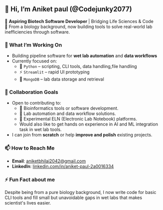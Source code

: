 ## 👋 Hi, I’m Aniket paul (@Codejunky2077)

🚀 **Aspiring Biotech Software Developer** | Bridging Life Sciences & Code  
🔬 From a biology background, now building tools to solve real-world lab inefficiencies through software.

### 🔧 What I’m Working On

- Building pipeline software for **wet lab automation** and **data workflows**  
- Currently focused on:
  - 🐍 `Python` – scripting, CLI tools, data handling,file handling  
  - ⚡ `Streamlit` – rapid UI prototyping  
  - 🍃 `MongoDB` – lab data storage and retrieval


### 🤝 Collaboration Goals

- Open to contributing to:
  - 🧬 Bioinformatics tools or software development.
  - 🔁 Lab automation and data workflow solutions.  
  - 📘 Experimental ELN (Electronic Lab Notebook) platforms.
  - Would also like to get hands on experience in AI and ML integration task in wet lab tools.    
- I can join from **scratch** or help **improve and polish** existing projects.


### 📫 How to Reach Me

- **Email**: [aniketbhilai2042@gmail.com](mailto:aniketbhilai2042@gmail.com)  
- **LinkedIn**: [linkedin.com/in/aniket-paul-2a0016334](https://linkedin.com/in/aniket-paul-2a0016334)


### ⚡ Fun Fact about me

Despite being from a pure biology background, I now write code for basic CLI tools and fill small but unavoidable gaps in wet labs that makes scientist's lives easier.






